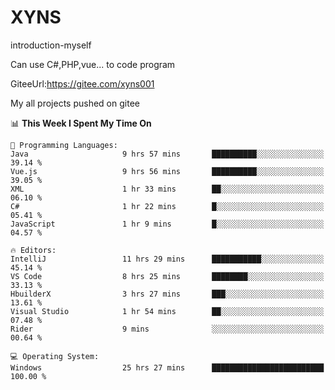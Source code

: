 # XYNS
introduction-myself

Can use C#,PHP,vue... to code program

GiteeUrl:https://gitee.com/xyns001

My all projects pushed on gitee

<!--START_SECTION:waka-->
📊 **This Week I Spent My Time On** 

```text
💬 Programming Languages: 
Java                     9 hrs 57 mins       ██████████░░░░░░░░░░░░░░░   39.14 % 
Vue.js                   9 hrs 56 mins       ██████████░░░░░░░░░░░░░░░   39.05 % 
XML                      1 hr 33 mins        ██░░░░░░░░░░░░░░░░░░░░░░░   06.10 % 
C#                       1 hr 22 mins        █░░░░░░░░░░░░░░░░░░░░░░░░   05.41 % 
JavaScript               1 hr 9 mins         █░░░░░░░░░░░░░░░░░░░░░░░░   04.57 % 

🔥 Editors: 
IntelliJ                 11 hrs 29 mins      ███████████░░░░░░░░░░░░░░   45.14 % 
VS Code                  8 hrs 25 mins       ████████░░░░░░░░░░░░░░░░░   33.13 % 
HbuilderX                3 hrs 27 mins       ███░░░░░░░░░░░░░░░░░░░░░░   13.61 % 
Visual Studio            1 hr 54 mins        ██░░░░░░░░░░░░░░░░░░░░░░░   07.48 % 
Rider                    9 mins              ░░░░░░░░░░░░░░░░░░░░░░░░░   00.64 % 

💻 Operating System: 
Windows                  25 hrs 27 mins      █████████████████████████   100.00 % 
```


<!--END_SECTION:waka-->
